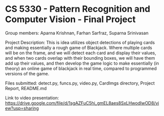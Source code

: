 # CS 5330 - Pattern Recognition and Computer Vision - Final Project


Group members: Aparna Krishnan, Farhan Sarfraz, Suparna Srinivasan

Project Description:   This is idea utilizes object detections of playing cards and making essentially a rough game of Blackjack. Where multiple cards will be on the frame, and we will detect each card and display their values, and when two cards overlap with their bounding boxes, we will have them add up their values, and then develop the game logic to make essentially (in theory) an online game of blackjack in real time, compared to programmed versions of the game.

Files submitted: detect.py, funcs.py, video.py, CardImgs directory, Project Report, README.md

Link to video presentation: https://drive.google.com/file/d/1sgAZFuC5hi_gmEL8aes8SxLHwodlwOD8/view?usp=sharing
